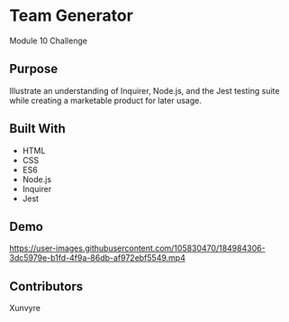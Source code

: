 # Team Generator
Module 10 Challenge

## Purpose
Illustrate an understanding of Inquirer, Node.js, and the Jest testing suite while creating a marketable product for later usage.

## Built With
* HTML
* CSS
* ES6
* Node.js
* Inquirer
* Jest

## Demo

https://user-images.githubusercontent.com/105830470/184984306-3dc5979e-b1fd-4f9a-86db-af972ebf5549.mp4

## Contributors
Xunvyre
